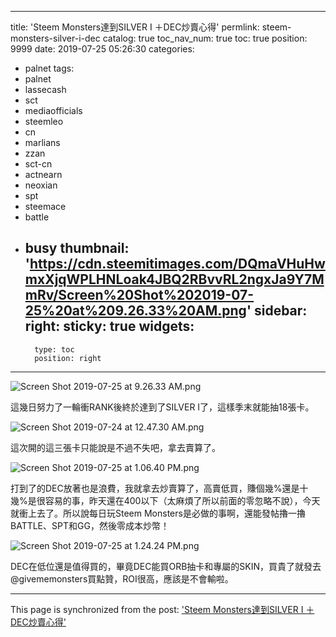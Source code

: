 
---
title: 'Steem Monsters達到SILVER I ＋DEC炒賣心得'
permlink: steem-monsters-silver-i-dec
catalog: true
toc_nav_num: true
toc: true
position: 9999
date: 2019-07-25 05:26:30
categories:
- palnet
tags:
- palnet
- lassecash
- sct
- mediaofficials
- steemleo
- cn
- marlians
- zzan
- sct-cn
- actnearn
- neoxian
- spt
- steemace
- battle
- busy
thumbnail: 'https://cdn.steemitimages.com/DQmaVHuHwmxXjqWPLHNLoak4JBQ2RBvvRL2ngxJa9Y7MmRv/Screen%20Shot%202019-07-25%20at%209.26.33%20AM.png'
sidebar:
    right:
        sticky: true
widgets:
    -
        type: toc
        position: right
---


![Screen Shot 2019-07-25 at 9.26.33 AM.png](https://cdn.steemitimages.com/DQmaVHuHwmxXjqWPLHNLoak4JBQ2RBvvRL2ngxJa9Y7MmRv/Screen%20Shot%202019-07-25%20at%209.26.33%20AM.png)

這幾日努力了一輪衝RANK後終於達到了SILVER I了，這樣季末就能抽18張卡。

![Screen Shot 2019-07-24 at 12.47.30 AM.png](https://cdn.steemitimages.com/DQmUmT4Nfg1ttDpCg5fm6PQWWYPfBmsXpFWcfsmme2JXHrJ/Screen%20Shot%202019-07-24%20at%2012.47.30%20AM.png)

這次開的這三張卡只能說是不過不失吧，拿去賣算了。

![Screen Shot 2019-07-25 at 1.06.40 PM.png](https://cdn.steemitimages.com/DQmed2Mq4bWghxcsn5merwVT6LZHs7LK2E8Cb1TmD71KTmK/Screen%20Shot%202019-07-25%20at%201.06.40%20PM.png)

打到了的DEC放著也是浪費，我就拿去炒賣算了，高賣低買，賺個幾%還是十幾%是很容易的事，昨天還在400以下（太麻煩了所以前面的零忽略不說），今天就衝上去了。所以說每日玩Steem Monsters是必做的事啊，還能發帖擼一擼BATTLE、SPT和GG，然後零成本炒幣！

![Screen Shot 2019-07-25 at 1.24.24 PM.png](https://cdn.steemitimages.com/DQmPMRB9ERa4ejxtobTnRbu13nCQPw2Vd9bi9Mbeq2YQVGR/Screen%20Shot%202019-07-25%20at%201.24.24%20PM.png)

DEC在低位還是值得買的，畢竟DEC能買ORB抽卡和專屬的SKIN，買貴了就發去 @givememonsters買點贊，ROI很高，應該是不會輸啦。

- - -

This page is synchronized from the post: ['Steem Monsters達到SILVER I ＋DEC炒賣心得'](https://steemit.com/@htliao/steem-monsters-silver-i-dec)

